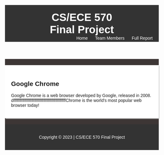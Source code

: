 <!DOCTYPE html>
<html lang="en">
<head>
    <meta charset="UTF-8">
    <meta http-equiv="X-UA-Compatible" content="IE=edge">
    <meta name="viewport" content="width=device-width, initial-scale=1.0">
    <title>CS/ECE 570 Final Project</title>
</head>
<body style="font-family: Arial, sans-serif; margin: 0;">
    <header style="background-color: #333; color: #fff; padding: 20px 0;">
        <div style="max-width: 1200px; margin: 0 auto;">
            <h1 class="logo" style="font-size: 2.5em; text-align: center; margin: 0;">
                <a href="" style="color: #fff; text-decoration: none;">CS/ECE 570 <br>Final Project</a>
            </h1>
            <h3 class="tagline" style="font-size: 1.2em; text-align: center; margin: 0;"></h3>
        </div>
        <div class="nav-container">
            <nav class="nav primary-nav" style="text-align: center; display: inline-block; margin-right: 10px; float: right;">
                <ul style="margin: 0; padding: 0; list-style: none;">
                    <li style="display: inline-block; margin: 0 10px;"><a href="index.html" style="color: rgb(255, 255, 255); text-decoration: none;">Home</a></li>
                    <li style="display: inline-block; margin: 0 10px;"><a href="team-members.html" style="color: rgb(255, 255, 255); text-decoration: none;">Team Members</a></li>
                    <li style="display: inline-block; margin: 0 10px;"><a href="full-report.html" style="color: rgb(255, 255, 255); text-decoration: none;">Full Report</a></li>
                </ul>
            </nav>
        </div>
    </header>
    <section style="background-color: #3d3635; padding: 20px 0;">
    <div class="section-container" style="display: flex; justify-content: center; align-items: center; flex-wrap: wrap; width: 100%;">
        <article style="max-width: 100%; margin: 0 auto; padding: 20px; background-color: #fff; box-shadow: 2px 2px 2px #ccc;">
            <h2>Google Chrome</h2>
            <p>Google Chrome is a web browser developed by Google, released in 2008. dfffffffffffffffffffffffffffffffffffffffffffffffChrome is the world's most popular web browser today!</p>
        </article>
    </div>
</section>

<footer style="background-color: #333; color: #fff; text-align: center; padding: 20px 0;">
    <div class="footer-container">
        <p>Copyright © 2023 | CS/ECE 570 Final Project</p>
</footer>
